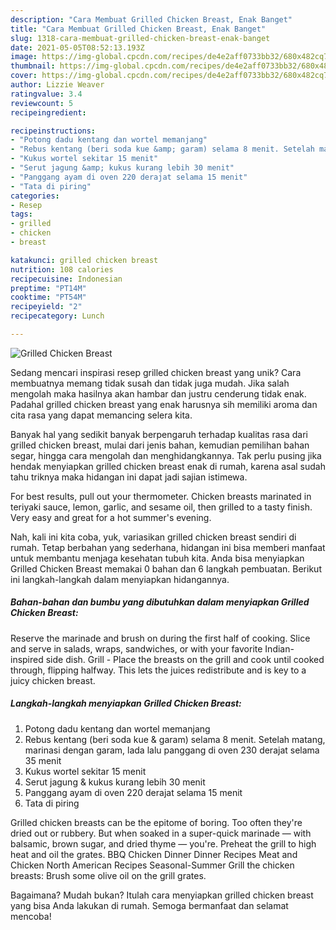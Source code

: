 ```yaml
---
description: "Cara Membuat Grilled Chicken Breast, Enak Banget"
title: "Cara Membuat Grilled Chicken Breast, Enak Banget"
slug: 1318-cara-membuat-grilled-chicken-breast-enak-banget
date: 2021-05-05T08:52:13.193Z
image: https://img-global.cpcdn.com/recipes/de4e2aff0733bb32/680x482cq70/grilled-chicken-breast-foto-resep-utama.jpg
thumbnail: https://img-global.cpcdn.com/recipes/de4e2aff0733bb32/680x482cq70/grilled-chicken-breast-foto-resep-utama.jpg
cover: https://img-global.cpcdn.com/recipes/de4e2aff0733bb32/680x482cq70/grilled-chicken-breast-foto-resep-utama.jpg
author: Lizzie Weaver
ratingvalue: 3.4
reviewcount: 5
recipeingredient:

recipeinstructions:
- "Potong dadu kentang dan wortel memanjang"
- "Rebus kentang (beri soda kue &amp; garam) selama 8 menit. Setelah matang, marinasi dengan garam, lada lalu panggang di oven 230 derajat selama 35 menit"
- "Kukus wortel sekitar 15 menit"
- "Serut jagung &amp; kukus kurang lebih 30 menit"
- "Panggang ayam di oven 220 derajat selama 15 menit"
- "Tata di piring"
categories:
- Resep
tags:
- grilled
- chicken
- breast

katakunci: grilled chicken breast 
nutrition: 108 calories
recipecuisine: Indonesian
preptime: "PT14M"
cooktime: "PT54M"
recipeyield: "2"
recipecategory: Lunch

---
```



![Grilled Chicken Breast](https://img-global.cpcdn.com/recipes/de4e2aff0733bb32/680x482cq70/grilled-chicken-breast-foto-resep-utama.jpg)

Sedang mencari inspirasi resep grilled chicken breast yang unik? Cara membuatnya memang tidak susah dan tidak juga mudah. Jika salah mengolah maka hasilnya akan hambar dan justru cenderung tidak enak. Padahal grilled chicken breast yang enak harusnya sih memiliki aroma dan cita rasa yang dapat memancing selera kita.

Banyak hal yang sedikit banyak berpengaruh terhadap kualitas rasa dari grilled chicken breast, mulai dari jenis bahan, kemudian pemilihan bahan segar, hingga cara mengolah dan menghidangkannya. Tak perlu pusing jika hendak menyiapkan grilled chicken breast enak di rumah, karena asal sudah tahu triknya maka hidangan ini dapat jadi sajian istimewa.

For best results, pull out your thermometer. Chicken breasts marinated in teriyaki sauce, lemon, garlic, and sesame oil, then grilled to a tasty finish. Very easy and great for a hot summer&#39;s evening.


Nah, kali ini kita coba, yuk, variasikan grilled chicken breast sendiri di rumah. Tetap berbahan yang sederhana, hidangan ini bisa memberi manfaat untuk membantu menjaga kesehatan tubuh kita. Anda bisa menyiapkan Grilled Chicken Breast memakai 0 bahan dan 6 langkah pembuatan. Berikut ini langkah-langkah dalam menyiapkan hidangannya.

<!--inarticleads1-->

##### Bahan-bahan dan bumbu yang dibutuhkan dalam menyiapkan Grilled Chicken Breast:



Reserve the marinade and brush on during the first half of cooking. Slice and serve in salads, wraps, sandwiches, or with your favorite Indian-inspired side dish. Grill - Place the breasts on the grill and cook until cooked through, flipping halfway. This lets the juices redistribute and is key to a juicy chicken breast. 

<!--inarticleads2-->

##### Langkah-langkah menyiapkan Grilled Chicken Breast:

1. Potong dadu kentang dan wortel memanjang
1. Rebus kentang (beri soda kue &amp; garam) selama 8 menit. Setelah matang, marinasi dengan garam, lada lalu panggang di oven 230 derajat selama 35 menit
1. Kukus wortel sekitar 15 menit
1. Serut jagung &amp; kukus kurang lebih 30 menit
1. Panggang ayam di oven 220 derajat selama 15 menit
1. Tata di piring


Grilled chicken breasts can be the epitome of boring. Too often they&#39;re dried out or rubbery. But when soaked in a super-quick marinade — with balsamic, brown sugar, and dried thyme — you&#39;re. Preheat the grill to high heat and oil the grates. BBQ Chicken Dinner Dinner Recipes Meat and Chicken North American Recipes Seasonal-Summer Grill the chicken breasts: Brush some olive oil on the grill grates. 

Bagaimana? Mudah bukan? Itulah cara menyiapkan grilled chicken breast yang bisa Anda lakukan di rumah. Semoga bermanfaat dan selamat mencoba!

